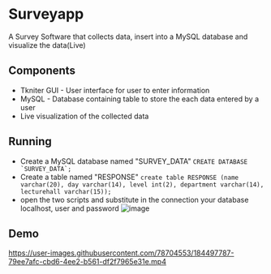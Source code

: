 # Surveyapp
A Survey Software that collects data, insert into a MySQL database and visualize the data(Live)

## Components
* Tkniter GUI - User interface for user to enter information
* MySQL - Database containing table to store the each data entered by a user
* Live visualization of the collected data 

## Running
* Create a MySQL database named "SURVEY_DATA" ``CREATE DATABASE `SURVEY_DATA`;``
* Create a table named "RESPONSE" `create table RESPONSE (name varchar(20), day varchar(14), level int(2), department varchar(14), lecturehall varchar(15));`
* open the two scripts and substitute in the connection your database localhost, user and password
 ![image](https://user-images.githubusercontent.com/78704553/184498245-2f99800f-dae4-42c6-8a3b-310aa9f5929d.png)


## Demo
 https://user-images.githubusercontent.com/78704553/184497787-79ee7afc-cbd6-4ee2-b561-df2f7965e31e.mp4

